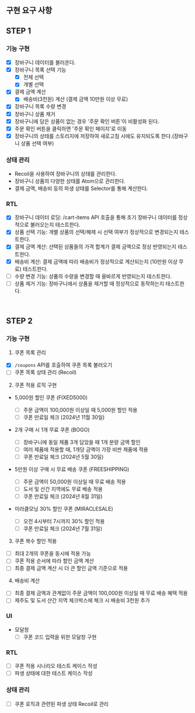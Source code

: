 ## 구현 요구 사항

## STEP 1

### 기능 구현

- [x] 장바구니 데이터를 불러온다.
- [x] 장바구니 목록 선택 기능
  - [x] 전체 선택
  - [x] 개별 선택
- [x] 결제 금액 계산
  - [x] 배송비(3천원) 계산 (결제 금액 10만원 이상 무료)
- [x] 장바구니 목록 수량 변경
- [x] 장바구니 상품 제거
- [x] 장바구니에 담은 상품이 없는 경우 '주문 확인 버튼'이 비활성화 된다.
- [x] 주문 확인 버튼을 클릭하면 '주문 확인 페이지'로 이동
- [x] 장바구니의 상태를 스토리지에 저장하여 새로고침 시에도 유지되도록 한다.(장바구니 상품 선택 여부)

### 상태 관리

- Recoil을 사용하여 장바구니의 상태를 관리한다.
- 장바구니 상품의 다양한 상태를 Atom으로 관리한다.
- 결제 금액, 배송비 등의 파생 상태를 Selector를 통해 계산한다.

### RTL

- [x] 장바구니 데이터 로딩: /cart-items API 호출을 통해 초기 장바구니 데이터를 정상적으로 불러오는지 테스트한다.
- [x] 상품 선택 기능: 개별 상품의 선택/해제 시 선택 여부가 정상적으로 변경되는지 테스트한다.
- [x] 결제 금액 계산: 선택된 상품들의 가격 합계가 결제 금액으로 정상 반영되는지 테스트한다.
- [x] 배송비 계산: 결제 금액에 따라 배송비가 정상적으로 계산되는지 (10만원 이상 무료) 테스트한다.
- [ ] 수량 변경 기능: 상품의 수량을 변경할 때 올바르게 반영되는지 테스트한다.
- [ ] 상품 제거 기능: 장바구니에서 상품을 제거할 때 정상적으로 동작하는지 테스트한다.

<br />

## STEP 2

### 기능 구현

1. 쿠폰 목록 관리

- [x] `/coupons` API를 호출하여 쿠폰 목록 불러오기
- [ ] 쿠폰 목록 상태 관리 (Recoil)

2. 쿠폰 적용 로직 구현

- 5,000원 할인 쿠폰 (FIXED5000)

  - [ ] 주문 금액이 100,000원 이상일 때 5,000원 할인 적용
  - [ ] 쿠폰 만료일 체크 (2024년 11월 30일)

- 2개 구매 시 1개 무료 쿠폰 (BOGO)

  - [ ] 장바구니에 동일 제품 3개 담았을 때 1개 분량 금액 할인
  - [ ] 여러 제품에 적용할 때, 1개당 금액이 가장 비싼 제품에 적용
  - [ ] 쿠폰 만료일 체크 (2024년 5월 30일)

- 5만원 이상 구매 시 무료 배송 쿠폰 (FREESHIPPING)

  - [ ] 주문 금액이 50,000원 이상일 때 무료 배송 적용
  - [ ] 도서 및 산간 지역에도 무료 배송 적용
  - [ ] 쿠폰 만료일 체크 (2024년 8월 31일)

- 미라클모닝 30% 할인 쿠폰 (MIRACLESALE)

  - [ ] 오전 4시부터 7시까지 30% 할인 적용
  - [ ] 쿠폰 만료일 체크 (2024년 7월 31일)

3. 쿠폰 복수 할인 적용

- [ ] 최대 2개의 쿠폰을 동시에 적용 가능
- [ ] 쿠폰 적용 순서에 따라 할인 금액 계산
- [ ] 최종 결제 금액 계산 시 더 큰 할인 금액 기준으로 적용

4. 배송비 계산

- [ ] 최종 결제 금액과 관계없이 주문 금액이 100,000원 이상일 때 무료 배송 혜택 적용
- [ ] 제주도 및 도서 산간 지역 체크박스에 체크 시 배송비 3천원 추가

### UI

- 모달창
  - [ ] 쿠폰 코드 입력을 위한 모달창 구현

### RTL

- [ ] 쿠폰 적용 시나리오 테스트 케이스 작성
- [ ] 파생 상태에 대한 테스트 케이스 작성

### 상태 관리

- [ ] 쿠폰 로직과 관련된 파생 상태 Recoil로 관리
